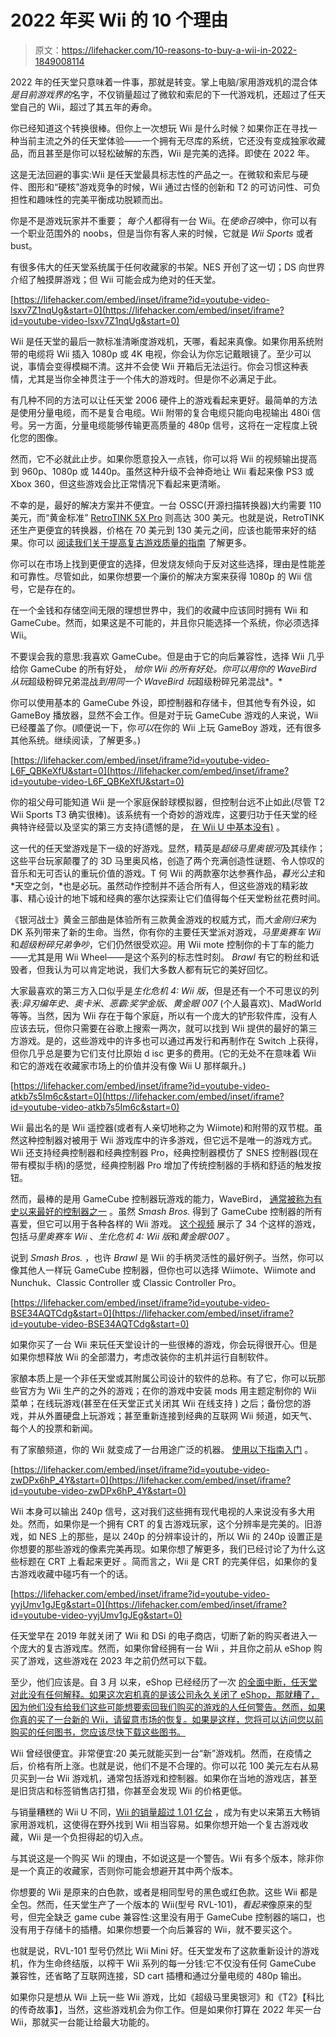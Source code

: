 # 2022 年买 Wii 的 10 个理由

> 原文：<https://lifehacker.com/10-reasons-to-buy-a-wii-in-2022-1849008114>

2022 年的任天堂只意味着一件事，那就是转变。掌上电脑/家用游戏机的混合体*是目前游戏界的*名字，不仅销量超过了微软和索尼的下一代游戏机，还超过了任天堂自己的 Wii，超过了其五年的寿命。

你已经知道这个转换很棒。但你上一次想玩 Wii 是什么时候？如果你正在寻找一种当前主流之外的任天堂体验——一个拥有无尽库的系统，它还没有变成独家收藏品，而且甚至是你可以轻松破解的东西，Wii 是完美的选择。即使在 2022 年。

这是无法回避的事实:Wii 是任天堂最具标志性的产品之一。在微软和索尼与硬件、图形和“硬核”游戏竞争的时候，Wii 通过古怪的创新和 T2 的可访问性、可负担性和趣味性的完美平衡成功脱颖而出。

你是不是游戏玩家并不重要； *每个人*都得有一台 Wii。在*使命召唤*中，你可以有一个职业范围外的 noobs，但是当你有客人来的时候，它就是 *Wii Sports* 或者 bust。

有很多伟大的任天堂系统属于任何收藏家的书架。NES 开创了这一切；DS 向世界介绍了触摸屏游戏；但 Wii 可能会成为绝对的任天堂。

 [https://lifehacker.com/embed/inset/iframe?id=youtube-video-lsxv7Z1nqUg&start=0](https://lifehacker.com/embed/inset/iframe?id=youtube-video-lsxv7Z1nqUg&start=0) 

Wii 是任天堂的最后一款标准清晰度游戏机，天哪，看起来真像。如果你用系统附带的电缆将 Wii 插入 1080p 或 4K 电视，你会认为你忘记戴眼镜了。至少可以说，事情会变得模糊不清。这并不会使 Wii 开箱后无法运行。你会习惯这种表情，尤其是当你全神贯注于一个伟大的游戏时。但是你不必满足于此。

有几种不同的方法可以让任天堂 2006 硬件上的游戏看起来更好。最简单的方法是使用分量电缆，而不是复合电缆。Wii 附带的复合电缆只能向电视输出 480i 信号。另一方面，分量电缆能够传输更高质量的 480p 信号，这将在一定程度上锐化您的图像。

然而，它不必就此止步。如果你愿意投入一点钱，你可以将 Wii 的视频输出提高到 960p、1080p 或 1440p。虽然这种升级不会神奇地让 Wii 看起来像 PS3 或 Xbox 360，但这些游戏会比正常情况下看起来更清晰。

不幸的是，最好的解决方案并不便宜。一台 OSSC(开源扫描转换器)大约需要 110 美元，而“黄金标准” [RetroTINK 5X Pro](https://www.retrotink.com/product-page/5x-pro) 则高达 300 美元。也就是说，RetroTINK 还生产更便宜的转换器，价格在 70 美元到 130 美元之间，应该也能带来好的结果。你可以 [阅读我们关于提高复古游戏质量的指南](https://lifehacker.com/how-to-make-your-retro-console-games-look-better-on-a-m-1847855422) 了解更多。

你可以在市场上找到更便宜的选择，但发烧友倾向于反对这些选择，理由是性能差和可靠性。尽管如此，如果你想要一个廉价的解决方案来获得 1080p 的 Wii 信号，它是存在的。

在一个金钱和存储空间无限的理想世界中，我们的收藏中应该同时拥有 Wii 和 GameCube。然而，如果这是不可能的，并且你只能选择一个系统，你必须选择 Wii。

不要误会我的意思:我喜欢 GameCube。但是由于它的向后兼容性，选择 Wii 几乎给你 GameCube 的所有好处， *给你 Wii 的所有好处。你可以用你的 WaveBird 从玩*超级粉碎兄弟混战*到用同一个 WaveBird 玩*超级粉碎兄弟混战*。*

你可以使用基本的 GameCube 外设，即控制器和存储卡，但其他专有外设，如 GameBoy 播放器，显然不会工作。但是对于玩 GameCube 游戏的人来说，Wii 已经覆盖了你。(顺便说一下，你*可以*在你的 Wii 上玩 GameBoy 游戏，还有很多其他系统。继续阅读，了解更多。)

 [https://lifehacker.com/embed/inset/iframe?id=youtube-video-L6F_QBKeXfU&start=0](https://lifehacker.com/embed/inset/iframe?id=youtube-video-L6F_QBKeXfU&start=0) 

你的祖父母可能知道 Wii 是一个家庭保龄球模拟器，但控制台远不止如此(尽管 T2 Wii Sports T3 确实很棒)。该系统有一个奇妙的游戏库，这要归功于任天堂的经典特许经营以及坚实的第三方支持(遗憾的是， [在 Wii U 中基本没有)](https://lifehacker.com/12-reasons-you-should-buy-a-wii-u-in-2022-1848386769) 。

这一代的任天堂游戏是下一级的好游戏。显然，精英是*超级马里奥银河*及其续作；这些平台玩家颠覆了的 3D 马里奥风格，创造了两个充满创造性谜题、令人惊叹的音乐和无可否认的重玩价值的游戏。T 何 Wii 的两款塞尔达参赛作品，*暮光公主*和*天空之剑，*也是必玩。虽然动作控制并不适合所有人，但这些游戏的精彩故事、精心设计的地下城和经典的塞尔达探索让它们值得每个任天堂粉丝花费时间。

《银河战士》黄金三部曲是体验所有三款黄金游戏的权威方式，而*大金刚归来*为 DK 系列带来了新的生命。当然，你有你的主要任天堂派对游戏，*马里奥赛车 Wii* 和*超级粉碎兄弟争吵*，它们仍然很受欢迎。用 Wii mote 控制你的卡丁车的能力——尤其是用 Wii Wheel——是这个系列的标志性时刻。 *Brawl* 有它的粉丝和诋毁者，但我认为可以肯定地说，我们大多数人都有玩它的美好回忆。

大家最喜欢的第三方入口似乎是*生化危机 4: Wii 版*，但是还有一个不可思议的列表:*异刃编年史*、*奥卡米*、*恶霸:奖学金版*、*黄金眼 007* (个人最喜欢)、MadWorld 等等。当然，因为 Wii 存在于每个家庭，所以有一个庞大的铲形软件库，没有人应该去玩，但你只需要在谷歌上搜索一两次，就可以找到 Wii 提供的最好的第三方游戏。是的，这些游戏中的许多也可以通过再发行和再制作在 Switch 上获得，但你几乎总是要为它们支付比原始 d isc 更多的费用。(它的无处不在意味着 Wii 和它的游戏在收藏家市场上的价值并没有像 Wii U 那样飙升。)

 [https://lifehacker.com/embed/inset/iframe?id=youtube-video-atkb7s5Im6c&start=0](https://lifehacker.com/embed/inset/iframe?id=youtube-video-atkb7s5Im6c&start=0) 

Wii 最出名的是 Wii 遥控器(或者有人亲切地称之为 Wiimote)和附带的双节棍。虽然这种控制器对被用于 Wii 游戏库中的许多游戏，但它远不是唯一的游戏方式。Wii 还支持经典控制器和经典控制器 Pro，经典控制器模仿了 SNES 控制器(现在带有模拟手柄)的感觉，经典控制器 Pro 增加了传统控制器的手柄和舒适的触发按钮。

然而，最棒的是用 GameCube 控制器玩游戏的能力，WaveBird， [通常被称为有史以来最好的控制器之一](https://www.reddit.com/r/gaming/comments/2xw2b7/gamecube_wavebird_was_the_best_controller_ever/) 。虽然 *Smash Bros.* 得到了 GameCube 控制器的所有喜爱，但它可以用于各种各样的 Wii 游戏。 [这个视频](https://www.youtube.com/watch?v=atkb7s5Im6c) 展示了 34 个这样的游戏，包括*马里奥赛车 Wii* 、*生化危机 4: Wii 版*和*黄金眼:007* 。

说到 *Smash Bros.* ，也许 *Brawl* 是 Wii 的手柄灵活性的最好例子。当然，你可以像其他人一样玩 GameCube 控制器，但你也可以选择 Wiimote、Wiimote and Nunchuk、Classic Controller 或 Classic Controller Pro。

 [https://lifehacker.com/embed/inset/iframe?id=youtube-video-BSE34AQTCdg&start=0](https://lifehacker.com/embed/inset/iframe?id=youtube-video-BSE34AQTCdg&start=0) 

如果你买了一台 Wii 来玩任天堂设计的一些很棒的游戏，你会玩得很开心。但是如果你想释放 Wii 的全部潜力，考虑改装你的主机并运行自制软件。

家酿本质上是一个非任天堂或其附属公司设计的软件的总称。有了它，你可以玩那些官方为 Wii 生产的之外的游戏；在你的游戏中安装 mods 用主题定制你的 Wii 菜单；在线玩游戏(甚至在任天堂正式关闭其 Wii 在线支持 ) 之后；备份您的游戏，并从外置硬盘上玩游戏；甚至重新连接到经典的互联网 Wii 频道，如天气、每个人的投票和新闻。

有了家酿频道，你的 Wii 就变成了一台用途广泛的机器。 [使用以下指南入门](https://wii.guide/) 。

 [https://lifehacker.com/embed/inset/iframe?id=youtube-video-zwDPx6hP_4Y&start=0](https://lifehacker.com/embed/inset/iframe?id=youtube-video-zwDPx6hP_4Y&start=0) 

Wii 本身可以输出 240p 信号，这对我们这些拥有现代电视的人来说没有多大用处。然而，如果你是一个拥有 CRT 的复古游戏玩家，这个分辨率是完美的。旧游戏，如 NES 上的那些，是以 240p 的分辨率设计的，所以 Wii 的 240p 设置正是你想要的那些游戏的像素完美再现。如果你想了解更多，我们已经讨论了为什么这些标题在 CRT 上看起来更好 。简而言之，Wii 是 CRT 的完美伴侣，如果你的复古游戏收藏中碰巧有一个的话。

 [https://lifehacker.com/embed/inset/iframe?id=youtube-video-yyjUmv1gJEg&start=0](https://lifehacker.com/embed/inset/iframe?id=youtube-video-yyjUmv1gJEg&start=0) 

任天堂早在 2019 年就关闭了 Wii 和 DSi 的电子商店，切断了新的购买者进入一个庞大的复古游戏库。然而，如果你曾经拥有一台 Wii ，并且你之前从 eShop 购买了游戏，这些游戏在 2023 年之前仍然可以下载。

至少，他们应该是。自 3 月 以来，eShop 已经经历了一次 [的全面中断，任天堂对此没有任何解释。如果这次宕机真的是该公司永久关闭了 eShop，那就糟了，因为他们没有给我们这些可能想要索回我们购买的游戏的人任何警告。然而，如果你真的买了一台新的 Wii，请留意市场的恢复。如果是这样，您将可以访问您以前购买的任何图书，您应该尽快下载这些图书。](https://kotaku.com/wii-3ds-nintendo-shop-stores-down-servers-closed-2022-1848678116)

Wii 曾经很便宜。非常便宜:20 美元就能买到一台“新”游戏机。然而，在疫情之后，价格有所上涨。也就是说，他们不是不合理的。你可以花 100 美元左右从易贝买到一台 Wii 游戏机，通常包括游戏和控制器。如果你在当地的游戏店，甚至是旧货店和标签销售店打猎，你甚至会发现 Wii 的价格更低。

与销量糟糕的 Wii U 不同，[Wii 的销量超过 1.01 亿台](https://en.wikipedia.org/wiki/List_of_best-selling_game_consoles) ，成为有史以来第五大畅销家用游戏机，这使得在野外找到 Wii 相当容易。如果你想开始一个复古游戏收藏，Wii 是一个负担得起的切入点。

与其说这是一个购买 Wii 的理由，不如说这是一个警告。Wii 有多个版本，除非你是一个真正的收藏家，否则你可能会想避开其中两个版本。

你想要的 Wii 是原来的白色款，或者是相同型号的黑色或红色款。这些 Wii 都是全包。然而，任天堂生产了一个版本的 Wii(型号 RVL-101)，*看起来*像原来的型号，但完全缺乏 game cube 兼容性:这里没有用于 GameCube 控制器的端口，也没有用于存储卡的插槽。如果你想要一个向后兼容的 Wii，就不要买这个。

也就是说，RVL-101 型号仍然比 Wii Mini 好。任天堂发布了这款重新设计的游戏机，作为生命终结版，以榨干 Wii 系列的每一分钱:它不仅没有任何 GameCube 兼容性，还省略了互联网连接，SD cart 插槽和通过分量电缆的 480p 输出。

如果你只是想从 Wii 上玩一些 Wii 游戏，比如《超级马里奥银河》和《T2》【科比的传奇故事】，当然，这些游戏机会为你工作。但是如果你打算在 2022 年买一台 Wii，那就买一台能让给最大功能的。